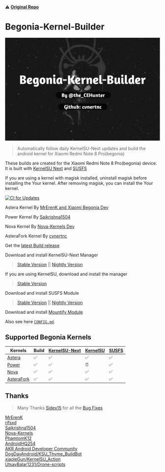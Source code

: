 #### ⚠️ [Original Repo](https://github.com/PhamtomK12/Android-Kernel-Builder)
# Begonia-Kernel-Builder
![Artifacts](./.assets/aboutphoto.jpg)

> Automatically follow daily KernelSU-Next updates and build the android kernel for Xiaomi Redmi Note 8 Pro(begonia)

These builds are created for the Xiaomi Redmi Note 8 Pro(begonia) device. It is built with [KernelSU Next](https://github.com/KernelSU-Next/KernelSU-Next) and [SUSFS](https://gitlab.com/simonpunk/susfs4ksu)

If you are using a kernel with magisk installed, uninstall magisk before installing the Your kernel. After removing magisk, you can install the Your kernel.

[![CI for Updates](https://github.com/cvnertnc/Begonia-Kernel-Builder/actions/workflows/ci.yml/badge.svg?event=workflow_dispatch)](https://github.com/cvnertnc/Begonia-Kernel-Builder/actions/workflows/ci.yml)

Astera Kernel By [MrErenK and Xiaomi Begonia Dev](https://github.com/xiaomi-begonia-dev/android_kernel_xiaomi_mt6785)

Power Kernel By [Saikrishna1504](https://github.com/Saikrishna1504/kernel_xiaomi_mt6785)

Nova Kernel By [Nova-Kernels Dev](https://github.com/Nova-Kernels/kernel_xiaomi_mt6785)

AsteraFork Kernel By [cvnertnc](https://github.com/cvnertnc/kernel_xiaomi_mt6785)

Get the [latest Build release](https://github.com/cvnertnc/Begonia-Kernel-Builder/releases/latest)

Download and install KernelSU-Next Manager
> [Stable Version](https://github.com/KernelSU-Next/KernelSU-Next/releases/latest) || [Nightly Version](https://nightly.link/KernelSU-Next/KernelSU-Next/workflows/build-manager/next/manager)

If you are using KernelSU, download and install the manager
> [Stable Version](https://github.com/rsuntk/kernelsu/releases/latest)

Download and install SUSFS Module
> [Stable Version](https://github.com/sidex15/susfs4ksu-module/releases/latest) || [Nightly Version](https://nightly.link/sidex15/susfs4ksu-module/workflows/build/v1.5.2+)

Download and install [Mountify Module](https://github.com/backslashxx/mountify/releases/latest)

Also see here [`CONFIG.md`](./CONFIG.md).

## Supported Begonia Kernels
| Kernels | Build | [KernelSU-Next](https://github.com/KernelSU-Next/KernelSU-Next) | [KernelSU](https://github.com/rsuntk/kernelsu) | [SUSFS](https://gitlab.com/simonpunk/susfs4ksu) |
|---------|-------|--------------|----------|-------|
| [Astera](https://github.com/xiaomi-begonia-dev/android_kernel_xiaomi_mt6785) | ✅ | ✅ | ✅ | ✅ |
| [Power](https://github.com/Saikrishna1504/kernel_xiaomi_mt6785) | ✅ | ✅ | ⏰ | ✅ |
| [Nova](https://github.com/Nova-Kernels/kernel_xiaomi_mt6785) | ✅ | ✅ | ✅ | ✅ |
| [AsteraFork](https://github.com/cvnertnc/kernel_xiaomi_mt6785) | ✅ | ✅ | ✅ | ✅ |

## Thanks
  
> Many Thanks [Sidex15](https://github.com/sidex15) for all the [Bug Fixes](https://github.com/cvnertnc/Begonia-Kernel-Builder/commit/a6aad58fa292b0fab54199ab4f982c286b35cb6d)

[MrErenK](https://github.com/MrErenK)  
[rifsxd](https://github.com/rifsxd)  
[Saikrishna1504](https://github.com/Saikrishna1504)  
[Nova-Kernels](https://github.com/Nova-Kernels)  
[PhamtomK12](https://github.com/PhamtomK12)  
[AndroidHQ254](https://github.com/AndroidHQ254)  
[AKR Android Developer Community](https://www.akr-developers.com/)  
[DogDayAndroid/KSU_Thyme_BuildBot](https://github.com/DogDayAndroid/KSU_Thyme_BuildBot)  
[xiaoleGun/KernelSU_Action](https://github.com/xiaoleGun/KernelSU_Action)  
[UtsavBalar1231/Drone-scripts](https://github.com/UtsavBalar1231/Drone-scripts)  
